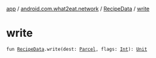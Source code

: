 [app](../../index.md) / [android.com.what2eat.network](../index.md) / [RecipeData](index.md) / [write](./write.md)

# write

`fun `[`RecipeData`](index.md)`.write(dest: `[`Parcel`](https://developer.android.com/reference/android/os/Parcel.html)`, flags: `[`Int`](https://kotlinlang.org/api/latest/jvm/stdlib/kotlin/-int/index.html)`): `[`Unit`](https://kotlinlang.org/api/latest/jvm/stdlib/kotlin/-unit/index.html)